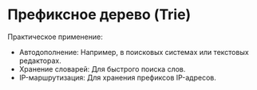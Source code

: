 # Префиксное дерево (Trie)

Практическое применение:

- Автодополнение: Например, в поисковых системах или текстовых редакторах.
- Хранение словарей: Для быстрого поиска слов.
- IP-маршрутизация: Для хранения префиксов IP-адресов.